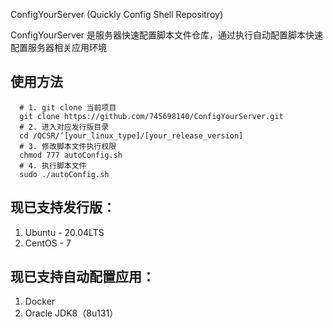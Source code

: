 ConfigYourServer (Quickly Config Shell Repositroy)

ConfigYourServer 是服务器快速配置脚本文件仓库，通过执行自动配置脚本快速配置服务器相关应用环境

## 使用方法
```
  # 1. git clone 当前项目
  git clone https://github.com/745698140/ConfigYourServer.git
  # 2. 进入对应发行版目录
  cd /QCSR/’[your_linux_type]/[your_release_version]
  # 3. 修改脚本文件执行权限
  chmod 777 autoConfig.sh
  # 4. 执行脚本文件
  sudo ./autoConfig.sh
```

## 现已支持发行版：
1. Ubuntu - 20.04LTS
2. CentOS - 7

## 现已支持自动配置应用：
1. Docker
2. Oracle JDK8（8u131）

